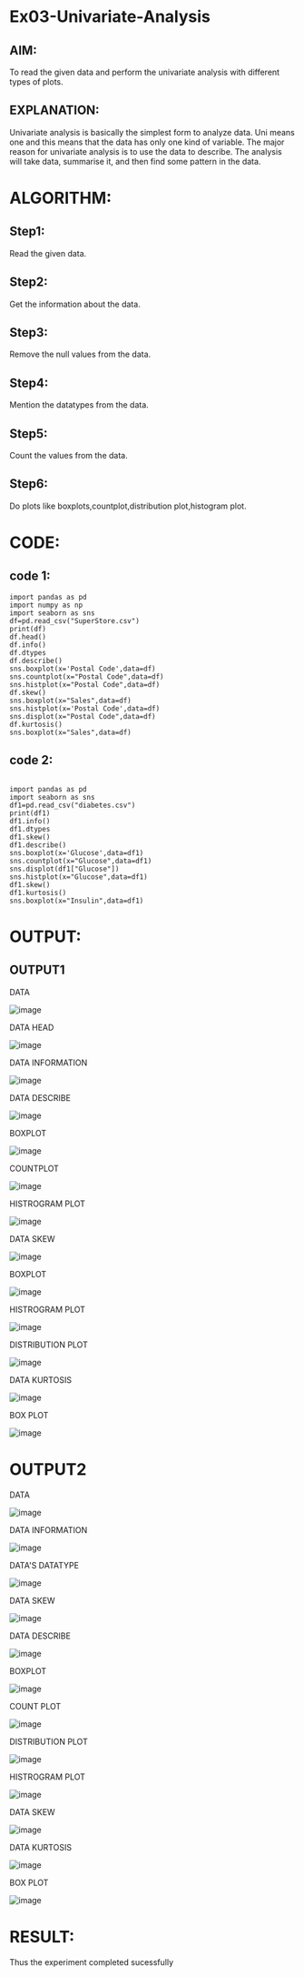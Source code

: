 
# Ex03-Univariate-Analysis

## AIM:

To read the given data and perform the univariate analysis with different types of plots.

## EXPLANATION:

Univariate analysis is basically the simplest form to analyze data. Uni means one and this means that the data has only one kind of variable. The major reason for univariate analysis is to use the data to describe. The analysis will take data, summarise it, and then find some pattern in the data.

# ALGORITHM:

##  Step1:

Read the given data.

## Step2:

Get the information about the data.

## Step3:

Remove the null values from the data.

## Step4:

Mention the datatypes from the data.

## Step5:

Count the values from the data.

## Step6:

Do plots like boxplots,countplot,distribution plot,histogram plot.

# CODE:

## code 1:

```
import pandas as pd
import numpy as np
import seaborn as sns
df=pd.read_csv("SuperStore.csv")
print(df)
df.head()
df.info()
df.dtypes
df.describe()
sns.boxplot(x='Postal Code',data=df)
sns.countplot(x="Postal Code",data=df)
sns.histplot(x="Postal Code",data=df)
df.skew()
sns.boxplot(x="Sales",data=df)
sns.histplot(x='Postal Code',data=df)
sns.displot(x="Postal Code",data=df)
df.kurtosis()
sns.boxplot(x="Sales",data=df)

```

## code 2:

```

import pandas as pd
import seaborn as sns
df1=pd.read_csv("diabetes.csv")
print(df1)
df1.info()
df1.dtypes
df1.skew()
df1.describe()
sns.boxplot(x='Glucose',data=df1)
sns.countplot(x="Glucose",data=df1)
sns.displot(df1["Glucose"]) 
sns.histplot(x="Glucose",data=df1)
df1.skew()
df1.kurtosis()
sns.boxplot(x="Insulin",data=df1)

```

# OUTPUT:

## OUTPUT1 

DATA


![image](https://user-images.githubusercontent.com/118361409/228319191-76c48776-a6ac-49ce-97a0-50c871738640.png)


DATA HEAD


![image](https://user-images.githubusercontent.com/118361409/228319348-d7757085-44fb-46b3-bf88-41a3bad09e39.png)


DATA INFORMATION

![image](https://user-images.githubusercontent.com/118361409/228319575-9a7aeb37-0025-4ed8-bee2-b3c6a311758f.png)


DATA DESCRIBE

![image](https://user-images.githubusercontent.com/118361409/228319783-db993ea2-af24-4202-8b25-183e603a83cf.png)


BOXPLOT

![image](https://user-images.githubusercontent.com/118361409/228320203-115c3223-511a-4b66-a06e-20f673751c82.png)


COUNTPLOT


![image](https://user-images.githubusercontent.com/118361409/228320648-13880383-c59c-4969-977d-383517f12544.png)


HISTROGRAM PLOT


![image](https://user-images.githubusercontent.com/118361409/228321005-92ff8a25-5ccb-479c-a6fb-b5ecb82a6728.png)


 DATA SKEW

![image](https://user-images.githubusercontent.com/118361409/228323878-83077ce3-1078-4673-8b47-bf1267e1cfa0.png)


BOXPLOT


![image](https://user-images.githubusercontent.com/118361409/228322798-2582a520-5007-4959-8776-5f0fbc3c6892.png)


HISTROGRAM PLOT


![image](https://user-images.githubusercontent.com/118361409/228322937-6621c9fd-70b9-446e-a262-a487b293161f.png)


DISTRIBUTION PLOT


![image](https://user-images.githubusercontent.com/118361409/228323061-a0a12943-5042-4948-9c40-38713cbe0e0f.png)


 DATA KURTOSIS


![image](https://user-images.githubusercontent.com/118361409/228323252-4d53f757-e59f-4a13-a830-a8b5e4ee964e.png)


BOX PLOT

![image](https://user-images.githubusercontent.com/118361409/228323356-9316bbe4-45b7-4849-b38b-bd5567e9cf15.png)


# OUTPUT2


DATA


![image](https://user-images.githubusercontent.com/118361409/228326065-30a5dc94-f58f-41a0-aebd-190fca56c1ae.png)



DATA INFORMATION

![image](https://user-images.githubusercontent.com/118361409/228326237-5f47bb94-b852-4c93-8965-e4d9d6760f53.png)


DATA'S DATATYPE


![image](https://user-images.githubusercontent.com/118361409/228326376-4800f3e2-cf79-487f-a669-d72502ffc702.png)


DATA SKEW


![image](https://user-images.githubusercontent.com/118361409/228326510-4dcdeff1-d4f4-4a39-9d19-0c6f096c1d2b.png)


DATA DESCRIBE

![image](https://user-images.githubusercontent.com/118361409/228326649-8c905562-a049-4faf-914d-b45ee9ec7179.png)


BOXPLOT


![image](https://user-images.githubusercontent.com/118361409/228326788-5a32868f-16d6-42fe-ab63-82b2913601b7.png)


COUNT PLOT


![image](https://user-images.githubusercontent.com/118361409/228326927-34781cc3-2a25-4966-9bcc-394fb9fcc608.png)


DISTRIBUTION PLOT


![image](https://user-images.githubusercontent.com/118361409/228327058-b997a97f-d1cf-4d42-9728-934b3fd4d441.png)


HISTROGRAM PLOT


![image](https://user-images.githubusercontent.com/118361409/228327179-05378c65-a257-4020-b014-1af64f9688af.png)


DATA SKEW


![image](https://user-images.githubusercontent.com/118361409/228327305-47473921-0af6-4e11-b57d-0867e7bc17a6.png)


DATA KURTOSIS


![image](https://user-images.githubusercontent.com/118361409/228327404-786b4860-72c7-4e9a-83ad-97e7d07688e2.png)


BOX PLOT


![image](https://user-images.githubusercontent.com/118361409/228327510-d0f123cc-1902-4b3c-83bc-5be911b53e0b.png)




# RESULT:

Thus the experiment completed sucessfully
